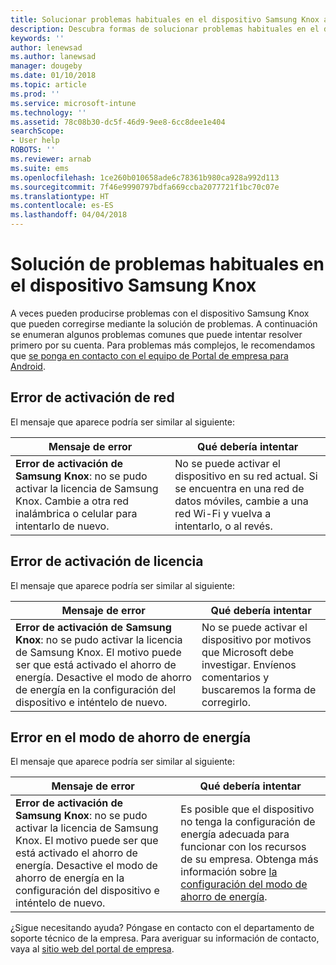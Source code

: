```yaml
---
title: Solucionar problemas habituales en el dispositivo Samsung Knox administrado | Microsoft Docs
description: Descubra formas de solucionar problemas habituales en el dispositivo Samsung Knox.
keywords: ''
author: lenewsad
ms.author: lanewsad
manager: dougeby
ms.date: 01/10/2018
ms.topic: article
ms.prod: ''
ms.service: microsoft-intune
ms.technology: ''
ms.assetid: 78c08b30-dc5f-46d9-9ee8-6cc8dee1e404
searchScope:
- User help
ROBOTS: ''
ms.reviewer: arnab
ms.suite: ems
ms.openlocfilehash: 1ce260b010658ade6c78361b980ca928a992d113
ms.sourcegitcommit: 7f46e9990797bdfa669ccba2077721f1bc70c07e
ms.translationtype: HT
ms.contentlocale: es-ES
ms.lasthandoff: 04/04/2018
---
```

# <a name="fix-common-issues-with-your-samsung-knox-device"></a>Solución de problemas habituales en el dispositivo Samsung Knox

A veces pueden producirse problemas con el dispositivo Samsung Knox que pueden corregirse mediante la solución de problemas. A continuación se enumeran algunos problemas comunes que puede intentar resolver primero por su cuenta. Para problemas más complejos, le recomendamos que [se ponga en contacto con el equipo de Portal de empresa para Android](https://github.com/MicrosoftDocs/IntuneDocs/blob/master/intune-user-help/send-logs-to-microsoft-android.md).

## <a name="network-activation-error"></a>Error de activación de red

El mensaje que aparece podría ser similar al siguiente:

|Mensaje de error|Qué debería intentar|
|---|---|
|**Error de activación de Samsung Knox**: no se pudo activar la licencia de Samsung Knox. Cambie a otra red inalámbrica o celular para intentarlo de nuevo.|No se puede activar el dispositivo en su red actual. Si se encuentra en una red de datos móviles, cambie a una red Wi-Fi y vuelva a intentarlo, o al revés.|

## <a name="license-activation-error"></a>Error de activación de licencia

El mensaje que aparece podría ser similar al siguiente:

|Mensaje de error|Qué debería intentar|
|---|---|
|**Error de activación de Samsung Knox**: no se pudo activar la licencia de Samsung Knox. El motivo puede ser que está activado el ahorro de energía. Desactive el modo de ahorro de energía en la configuración del dispositivo e inténtelo de nuevo.|No se puede activar el dispositivo por motivos que Microsoft debe investigar. Envíenos comentarios y buscaremos la forma de corregirlo.|

## <a name="power-saving-mode-error"></a>Error en el modo de ahorro de energía

El mensaje que aparece podría ser similar al siguiente:

|Mensaje de error|Qué debería intentar|
|---|---|
|**Error de activación de Samsung Knox**: no se pudo activar la licencia de Samsung Knox. El motivo puede ser que está activado el ahorro de energía. Desactive el modo de ahorro de energía en la configuración del dispositivo e inténtelo de nuevo. |Es posible que el dispositivo no tenga la configuración de energía adecuada para funcionar con los recursos de su empresa. Obtenga más información sobre [la configuración del modo de ahorro de energía](power-saving-mode-android.md).|

¿Sigue necesitando ayuda? Póngase en contacto con el departamento de soporte técnico de la empresa. Para averiguar su información de contacto, vaya al [sitio web del portal de empresa](https://portal.manage.microsoft.com#HelpDeskDialog).

